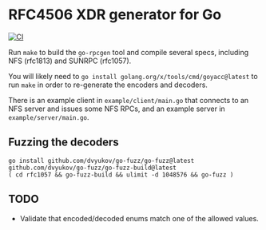 # RFC4506 XDR generator for Go

[![CI](https://github.com/zeldovich/go-rpcgen/actions/workflows/build.yml/badge.svg)](https://github.com/zeldovich/go-rpcgen/actions/workflows/build.yml)

Run `make` to build the `go-rpcgen` tool and compile several specs,
including NFS (rfc1813) and SUNRPC (rfc1057).

You will likely need to `go install golang.org/x/tools/cmd/goyacc@latest`
to run `make` in order to re-generate the encoders and decoders.

There is an example client in `example/client/main.go` that connects to
an NFS server and issues some NFS RPCs, and an example server in
`example/server/main.go`.

## Fuzzing the decoders

```
go install github.com/dvyukov/go-fuzz/go-fuzz@latest github.com/dvyukov/go-fuzz/go-fuzz-build@latest
( cd rfc1057 && go-fuzz-build && ulimit -d 1048576 && go-fuzz )
```

## TODO

- Validate that encoded/decoded enums match one of the allowed values.
